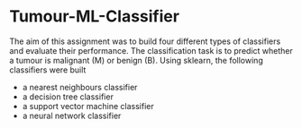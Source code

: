 # Tumour-ML-Classifier

The aim of this assignment was to build four different types of classifiers and evaluate their performance. The classification task is to predict whether a tumour is malignant (M) or benign (B).
Using sklearn, the following classifiers were built
- a nearest neighbours classifier
- a decision tree classifier
- a support vector machine classifier
- a neural network classifier

